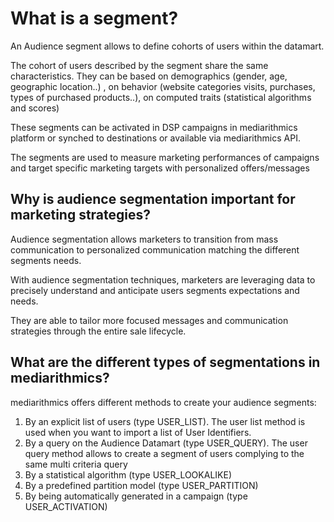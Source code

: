 # What is a segment?

An Audience segment allows to define cohorts of users within the datamart.

The cohort of users described by the segment share the same characteristics. They can be based on demographics \(gender, age,  geographic location..\) , on behavior \(website categories visits, purchases, types of purchased products..\), on computed traits \(statistical algorithms and scores\)

These segments can be activated in DSP campaigns in mediarithmics platform or synched to destinations or available via mediarithmics API.

The segments are used to measure marketing performances of campaigns and target specific marketing targets with personalized offers/messages

## Why is audience segmentation important for marketing strategies?

Audience segmentation allows marketers to transition from mass communication to personalized communication matching the different segments needs.

With audience segmentation techniques, marketers are leveraging data to precisely understand and anticipate users segments expectations and needs. 

They are able to tailor more focused messages and communication strategies through the entire sale lifecycle.

## What are the different types of segmentations in mediarithmics?

mediarithmics offers different methods to create your audience segments:

1. By an explicit list of users \(type USER\_LIST\). The user list method is used when you want to import a list of User Identifiers.
2. By a query on the Audience Datamart \(type USER\_QUERY\). The user query method allows to create a segment of users complying to the same  multi criteria query
3. By a statistical algorithm \(type USER\_LOOKALIKE\)
4. By a predefined partition model \(type USER\_PARTITION\)
5. By being automatically generated in a campaign \(type USER\_ACTIVATION\)

